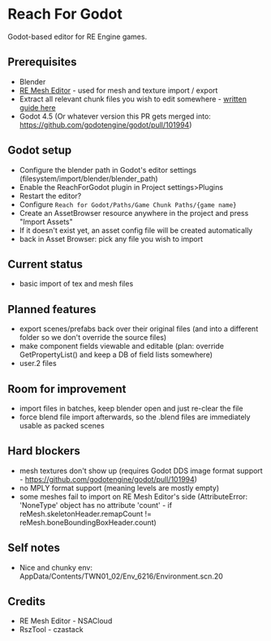 # Reach For Godot
Godot-based editor for RE Engine games.

## Prerequisites
- Blender
- [RE Mesh Editor](https://github.com/NSACloud/RE-Mesh-Editor) - used for mesh and texture import / export
- Extract all relevant chunk files you wish to edit somewhere - [written guide here](https://github.com/Modding-Haven/REEngine-Modding-Documentation/wiki/Extracting-Game-Files)
- Godot 4.5 (Or whatever version this PR gets merged into: https://github.com/godotengine/godot/pull/101994)

## Godot setup
- Configure the blender path in Godot's editor settings (filesystem/import/blender/blender_path)
- Enable the ReachForGodot plugin in Project settings>Plugins
- Restart the editor?
- Configure `Reach for Godot/Paths/Game Chunk Paths/{game name}`
- Create an AssetBrowser resource anywhere in the project and press "Import Assets"
- If it doesn't exist yet, an asset config file will be created automatically
- back in Asset Browser: pick any file you wish to import

## Current status
- basic import of tex and mesh files

## Planned features
- export scenes/prefabs back over their original files (and into a different folder so we don't override the source files)
- make component fields viewable and editable (plan: override GetPropertyList() and keep a DB of field lists somewhere)
- user.2 files

## Room for improvement
- import files in batches, keep blender open and just re-clear the file
- force blend file import afterwards, so the .blend files are immediately usable as packed scenes

## Hard blockers
- mesh textures don't show up (requires Godot DDS image format support - https://github.com/godotengine/godot/pull/101994)
- no MPLY format support (meaning levels are mostly empty)
- some meshes fail to import on RE Mesh Editor's side (AttributeError: 'NoneType' object has no attribute 'count' - if reMesh.skeletonHeader.remapCount != reMesh.boneBoundingBoxHeader.count)

## Self notes
- Nice and chunky env: AppData/Contents/TWN01_02/Env_6216/Environment.scn.20

## Credits
- RE Mesh Editor - NSACloud
- RszTool - czastack
